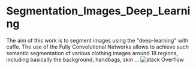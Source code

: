 # Segmentation_Images_Deep_Learning
The aim of this work is to segment images using  the "deep-learning" with caffe. 
The use of the Fully Convolutional Networks  allows to achieve  such semantic segmentation  of various clothing  images  around  18 regions, including basically the background, handbags, skin ... 
![stack Overflow](https://github.com/Anisou20/Segmentation_Images_Deep_Learning/blob/master/examples/good_exemple_sac_main.png)
